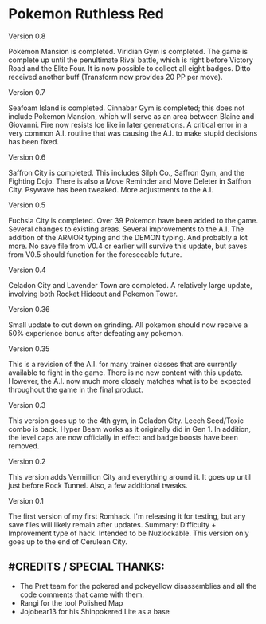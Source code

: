 # Pokemon Ruthless Red

Version 0.8

Pokemon Mansion is completed. Viridian Gym is completed. The game is complete up until the penultimate Rival battle, which is right before
Victory Road and the Elite Four. It is now possible to collect all eight badges. Ditto received another buff (Transform now provides 20 PP
per move).

Version 0.7

Seafoam Island is completed. Cinnabar Gym is completed; this does not include Pokemon Mansion, which will serve as an area between Blaine and Giovanni. 
Fire now resists Ice like in later generations. A critical error in a very common A.I. routine that was causing the A.I. to make stupid decisions
has been fixed.

Version 0.6

Saffron City is completed. This includes Silph Co., Saffron Gym, and the Fighting Dojo. There is also a Move Reminder and Move Deleter in Saffron City.
Psywave has been tweaked. More adjustments to the A.I. 

Version 0.5

Fuchsia City is completed. Over 39 Pokemon have been added to the game. Several changes to existing areas. Several improvements to the A.I. 
The addition of the ARMOR typing and the DEMON typing. And probably a lot more. 
No save file from V0.4 or earlier will survive this update, but saves from V0.5 should function for the foreseeable future.

Version 0.4

Celadon City and Lavender Town are completed. 
A relatively large update, involving both Rocket Hideout and Pokemon Tower.

Version 0.36

Small update to cut down on grinding. 
All pokemon should now receive a 50% experience bonus after defeating any pokemon.

Version 0.35

This is a revision of the A.I. for many trainer classes that are currently available to fight in the game. There is no new content with this update. 
However, the A.I. now much more closely matches what is to be expected throughout the game in the final product. 

Version 0.3

This version goes up to the 4th gym, in Celadon City. Leech Seed/Toxic combo is back, Hyper Beam works as it originally did in Gen 1. 
In addition, the level caps are now officially in effect and badge boosts have been removed.

Version 0.2

This version adds Vermillion City and everything around it. 
It goes up until just before Rock Tunnel. Also, a few additional tweaks.

Version 0.1

The first version of my first Romhack. I'm releasing it for testing, but any save files will likely remain after updates.
Summary: Difficulty + Improvement type of hack. Intended to be Nuzlockable.
This version only goes up to the end of Cerulean City.

#CREDITS / SPECIAL THANKS:
-----------
- The Pret team for the pokered and pokeyellow disassemblies and all the code comments that came with them.
- Rangi for the tool Polished Map
- Jojobear13 for his Shinpokered Lite as a base




